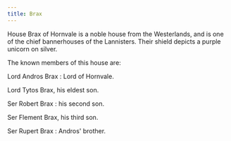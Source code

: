```yaml
---
title: Brax
---
```


House Brax of Hornvale is a noble house from the Westerlands, and is one of the chief bannerhouses of the Lannisters. Their shield depicts a purple unicorn on silver.

The known members of this house are:

Lord Andros Brax : Lord of Hornvale.

Lord Tytos Brax, his eldest son.

Ser Robert Brax : his second son.

Ser Flement Brax, his third son.

Ser Rupert Brax : Andros' brother. 


